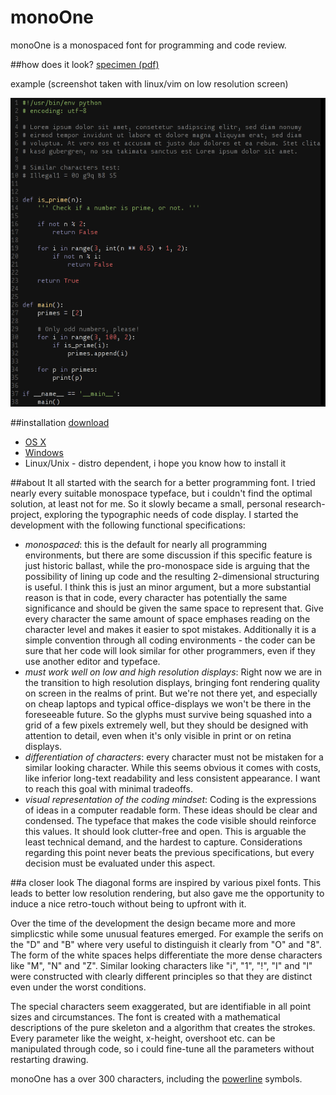 monoOne
=======

monoOne is a monospaced font for programming and code review. 

##how does it look?
[specimen (pdf)](specimen/monoOneSpecimen.pdf)

example (screenshot taken with linux/vim on low resolution screen)

![screenshot vim](specimen/monoOneVimScreenshot.png)

##installation
[download](monoOne.otf)
* [OS X](http://support.apple.com/kb/HT2509)
* [Windows](http://windows.microsoft.com/en-us/windows-vista/install-or-uninstall-fonts)
* Linux/Unix - distro dependent, i hope you know how to install it

##about
It all started with the search for a better programming font. I tried nearly every suitable monospace typeface, but i couldn't find the optimal solution, at least not for me. So it slowly became a small, personal research-project, exploring the typographic needs of code display. I started the development with the following functional specifications:

* _monospaced_: this is the default for nearly all programming environments, but there are some discussion if this specific feature is just historic ballast, while the pro-monospace side is arguing that the possibility of lining up code and the resulting 2-dimensional structuring is useful. I think this is just an minor argument, but a more substantial reason is that in code, every character has potentially the same significance and should be given the same space to represent that. Give every character the same amount of space emphases reading on the character level and makes it easier to spot mistakes. Additionally it is a simple convention through all coding environments - the coder can be sure that her code will look similar for other programmers, even if they use another editor and typeface. 
* _must work well on low and high resolution displays_: Right now we are in the transition to high resolution displays, bringing font rendering quality on screen in the realms of print. But we're not there yet, and especially on cheap laptops and typical office-displays we won't be there in the foreseeable future. So the glyphs must survive being squashed into a grid of a few pixels extremely well, but they should be designed with attention to detail, even when it's only visible in print or on retina displays. 
* _differentiation of characters_: every character must not be mistaken for a similar looking character. While this seems obvious it comes with costs, like inferior long-text readability and less consistent appearance. I want to reach this goal with minimal tradeoffs. 
* _visual representation of the coding mindset_: Coding is the expressions of ideas in a computer readable form. These ideas should be clear and condensed. The typeface that makes the code visible should reinforce this values. It should look clutter-free and open.
This is arguable the least technical demand, and the hardest to capture. Considerations regarding this point never beats the previous specifications, but every decision must be evaluated under this aspect. 

##a closer look
The diagonal forms are inspired by various pixel fonts. This leads to better low resolution rendering, but also gave me the opportunity to induce a nice retro-touch without being to upfront with it. 

Over the time of the development the design became more and more simplicstic while some unusual features emerged. For example the serifs on the "D" and "B" where very useful to distinguish it clearly from "O" and "8". The form of the white spaces helps differentiate the more dense characters like "M", "N" and "Z". Similar looking characters like "i", "1", "!", "I" and "l" were constructed with clearly different principles so that they are distinct even under the worst conditions. 

The special characters seem exaggerated, but are identifiable in all point sizes and circumstances. 
The font is created with a mathematical descriptions of the pure skeleton and a algorithm that creates the strokes. Every parameter like the weight, x-height, overshoot etc. can be manipulated through code, so i could fine-tune all the parameters without restarting drawing. 

monoOne has a over 300 characters, including the [powerline](https://github.com/Lokaltog/powerline) symbols. 
